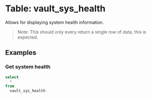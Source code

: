 # Table: vault_sys_health

Allows for displaying system health information.

> Note: This should only every return a single row of data, this is expected.

## Examples

### Get system health

```sql
select
  *
from
  vault_sys_health
```